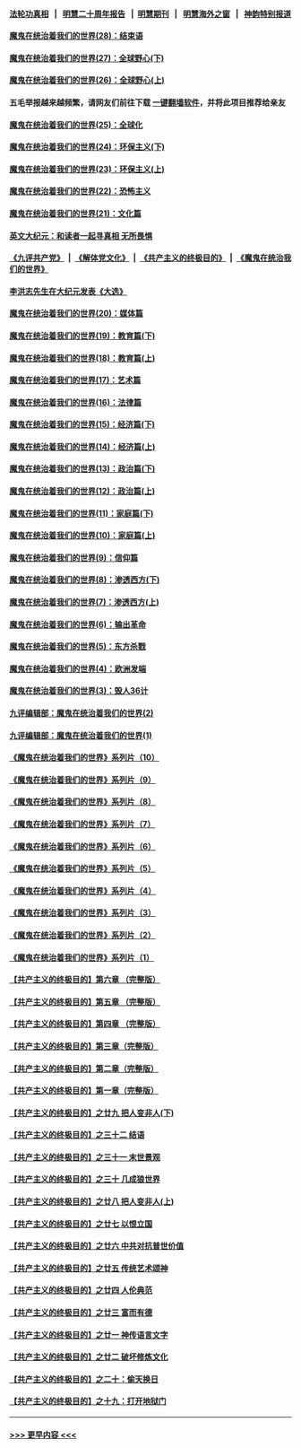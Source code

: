 #### [法轮功真相](https://github.com/gfw-breaker/truth/blob/master/README.md?t=0) &nbsp;&nbsp;|&nbsp;&nbsp; [明慧二十周年报告](https://github.com/gfw-breaker/mh-reports/blob/master/README.md?t=0) &nbsp;&nbsp;|&nbsp;&nbsp;[明慧期刊](https://github.com/gfw-breaker/mh-qikan) &nbsp;&nbsp;|&nbsp;&nbsp; [明慧海外之窗](https://github.com/gfw-breaker/mh-news/blob/master/README.md?t=0) &nbsp;&nbsp;|&nbsp;&nbsp; [神韵特别报道](https://github.com/gfw-breaker/mh-news/blob/master/shenyun.md?t=0)
#### [魔鬼在统治着我们的世界(28)：结束语](../pages/nsc422/n10936246.md?t=06191001) 
#### [魔鬼在统治着我们的世界(27)：全球野心(下)](../pages/nsc422/n10928319.md?t=06191001) 
#### [魔鬼在统治着我们的世界(26)：全球野心(上)](../pages/nsc422/n10900318.md?t=06191001) 
#### 五毛举报越来越频繁，请网友们前往下载 [一键翻墙软件](https://github.com/gfw-breaker/ssr-accounts)，并将此项目推荐给亲友
#### [魔鬼在统治着我们的世界(25)：全球化](../pages/nsc422/n10788205.md?t=06191001) 
#### [魔鬼在统治着我们的世界(24)：环保主义(下)](../pages/nsc422/n10695307.md?t=06191001) 
#### [魔鬼在统治着我们的世界(23)：环保主义(上)](../pages/nsc422/n10688613.md?t=06191001) 
#### [魔鬼在统治着我们的世界(22)：恐怖主义](../pages/nsc422/n10614727.md?t=06191001) 
#### [魔鬼在统治着我们的世界(21)：文化篇](../pages/nsc422/n10597706.md?t=06191001) 
#### [英文大纪元：和读者一起寻真相 无所畏惧](../pages/nsc422/n12542027.md?t=06191001) 
#### [《九评共产党》](https://github.com/begood0513/9ping.md/blob/master/README.md) &nbsp;|&nbsp; [《解体党文化》](../../../../jtdwh.md/blob/master/README.md)  &nbsp;|&nbsp; [《共产主义的终极目的》](../../../../gczydzjmd.md/blob/master/README.md) &nbsp;|&nbsp; [《魔鬼在统治我们的世界》](../../../../mgztzwmdsj.md/blob/master/README.md) 
#### [李洪志先生在大纪元发表《大选》](../pages/nsc422/n12534746.md?t=06191001) 
#### [魔鬼在统治着我们的世界(20)：媒体篇](../pages/nsc422/n10586579.md?t=06191001) 
#### [魔鬼在统治着我们的世界(19)：教育篇(下)](../pages/nsc422/n10564808.md?t=06191001) 
#### [魔鬼在统治着我们的世界(18)：教育篇(上)](../pages/nsc422/n10526970.md?t=06191001) 
#### [魔鬼在统治着我们的世界(17)：艺术篇](../pages/nsc422/n10499093.md?t=06191001) 
#### [魔鬼在统治着我们的世界(16)：法律篇](../pages/nsc422/n10485969.md?t=06191001) 
#### [魔鬼在统治着我们的世界(15)：经济篇(下)](../pages/nsc422/n10469975.md?t=06191001) 
#### [魔鬼在统治着我们的世界(14)：经济篇(上)](../pages/nsc422/n10457370.md?t=06191001) 
#### [魔鬼在统治着我们的世界(13)：政治篇(下)](../pages/nsc422/n10448270.md?t=06191001) 
#### [魔鬼在统治着我们的世界(12)：政治篇(上)](../pages/nsc422/n10444576.md?t=06191001) 
#### [魔鬼在统治着我们的世界(11)：家庭篇(下)](../pages/nsc422/n10440961.md?t=06191001) 
#### [魔鬼在统治着我们的世界(10)：家庭篇(上)](../pages/nsc422/n10435448.md?t=06191001) 
#### [魔鬼在统治着我们的世界(9)：信仰篇](../pages/nsc422/n10432159.md?t=06191001) 
#### [魔鬼在统治着我们的世界(8)：渗透西方(下)](../pages/nsc422/n10429603.md?t=06191001) 
#### [魔鬼在统治着我们的世界(7)：渗透西方(上)](../pages/nsc422/n10426013.md?t=06191001) 
#### [魔鬼在统治着我们的世界(6)：输出革命](../pages/nsc422/n10421536.md?t=06191001) 
#### [魔鬼在统治着我们的世界(5)：东方杀戮](../pages/nsc422/n10417707.md?t=06191001) 
#### [魔鬼在统治着我们的世界(4)：欧洲发端](../pages/nsc422/n10414890.md?t=06191001) 
#### [魔鬼在统治着我们的世界(3)：毁人36计](../pages/nsc422/n10411583.md?t=06191001) 
#### [九评编辑部：魔鬼在统治着我们的世界(2)](../pages/nsc422/n10410036.md?t=06191001) 
#### [九评编辑部：魔鬼在统治着我们的世界(1)](../pages/nsc422/n10406825.md?t=06191001) 
#### [《魔鬼在统治着我们的世界》系列片（10）](../pages/nsc422/n12292670.md?t=06191001) 
#### [《魔鬼在统治着我们的世界》系列片（9）](../pages/nsc422/n12290859.md?t=06191001) 
#### [《魔鬼在统治着我们的世界》系列片（8）](../pages/nsc422/n12287445.md?t=06191001) 
#### [《魔鬼在统治着我们的世界》系列片（7）](../pages/nsc422/n12283425.md?t=06191001) 
#### [《魔鬼在统治着我们的世界》系列片（6）](../pages/nsc422/n12282314.md?t=06191001) 
#### [《魔鬼在统治着我们的世界》系列片（5）](../pages/nsc422/n12281419.md?t=06191001) 
#### [《魔鬼在统治着我们的世界》系列片（4）](../pages/nsc422/n12274024.md?t=06191001) 
#### [《魔鬼在统治着我们的世界》系列片（3）](../pages/nsc422/n12271322.md?t=06191001) 
#### [《魔鬼在统治着我们的世界》系列片（2）](../pages/nsc422/n12269049.md?t=06191001) 
#### [《魔鬼在统治着我们的世界》系列片（1）](../pages/nsc422/n12267575.md?t=06191001) 
#### [【共产主义的终极目的】第六章 （完整版）](../pages/nsc422/n11428913.md?t=06191001) 
#### [【共产主义的终极目的】第五章 （完整版）](../pages/nsc422/n11428912.md?t=06191001) 
#### [【共产主义的终极目的】第四章 （完整版）](../pages/nsc422/n11428907.md?t=06191001) 
#### [【共产主义的终极目的】第三章（完整版）](../pages/nsc422/n11428848.md?t=06191001) 
#### [【共产主义的终极目的】第二章（完整版）](../pages/nsc422/n11428831.md?t=06191001) 
#### [【共产主义的终极目的】第一章（完整版）](../pages/nsc422/n11417651.md?t=06191001) 
#### [【共产主义的终极目的】之廿九 把人变非人(下)](../pages/nsc422/n11344140.md?t=06191001) 
#### [【共产主义的终极目的】之三十二 结语](../pages/nsc422/n11360535.md?t=06191001) 
#### [【共产主义的终极目的】之三十一 末世景观](../pages/nsc422/n11351129.md?t=06191001) 
#### [【共产主义的终极目的】之三十 几成狼世界](../pages/nsc422/n11348280.md?t=06191001) 
#### [【共产主义的终极目的】之廿八 把人变非人(上)](../pages/nsc422/n11340492.md?t=06191001) 
#### [【共产主义的终极目的】之廿七 以恨立国](../pages/nsc422/n11336944.md?t=06191001) 
#### [【共产主义的终极目的】之廿六 中共对抗普世价值](../pages/nsc422/n11324785.md?t=06191001) 
#### [【共产主义的终极目的】之廿五 传统艺术颂神](../pages/nsc422/n11296396.md?t=06191001) 
#### [【共产主义的终极目的】之廿四 人伦典范](../pages/nsc422/n11296397.md?t=06191001) 
#### [【共产主义的终极目的】之廿三 富而有德](../pages/nsc422/n11283598.md?t=06191001) 
#### [【共产主义的终极目的】之廿一 神传语言文字](../pages/nsc422/n11263265.md?t=06191001) 
#### [【共产主义的终极目的】之廿二 破坏修炼文化](../pages/nsc422/n11245728.md?t=06191001) 
#### [【共产主义的终极目的】之二十：偷天换日](../pages/nsc422/n11238846.md?t=06191001) 
#### [【共产主义的终极目的】之十九：打开地狱门](../pages/nsc422/n11206376.md?t=06191001) 

----
#### [ >>> 更早内容 <<< ](../indexes/nsc422-earlier.md)
